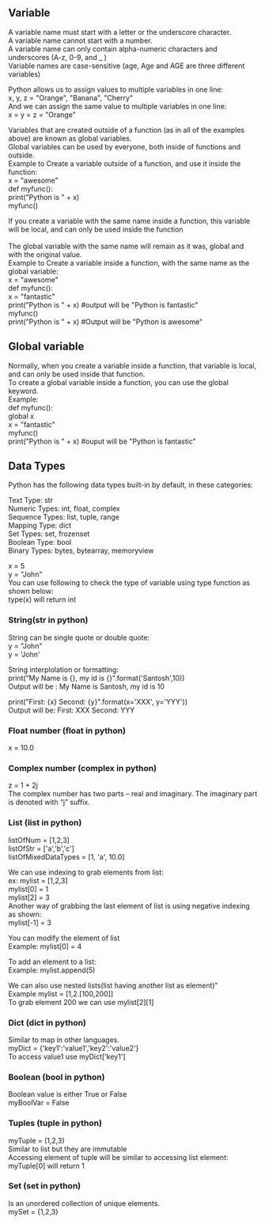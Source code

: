 ## Variable

A variable name must start with a letter or the underscore character. <br/>
A variable name cannot start with a number. <br/>
A variable name can only contain alpha-numeric characters and underscores (A-z, 0-9, and _ ) <br/>
Variable names are case-sensitive (age, Age and AGE are three different variables) <br/>

Python allows us to assign values to multiple variables in one line: <br/>
x, y, z = "Orange", "Banana", "Cherry" <br/>
And we can assign the same value to multiple variables in one line: <br/>
x = y = z = "Orange" <br/>

Variables that are created outside of a function (as in all of the examples above) are known as global variables. <br/>
Global variables can be used by everyone, both inside of functions and outside. <br/>
Example to Create a variable outside of a function, and use it inside the function: <br/>
x = "awesome" <br/>
def myfunc(): <br/>
  print("Python is " + x) <br/>
myfunc() <br/>

If you create a variable with the same name inside a function, this variable will be local, and can only be used inside the function<br/>  
The global variable with the same name will remain as it was, global and with the original value. <br/>
Example to Create a variable inside a function, with the same name as the global variable: <br/>
x = "awesome" <br/>
def myfunc(): <br/>
  x = "fantastic" <br/>
  print("Python is " + x) #output will be "Python is fantastic" <br/>
myfunc() <br/>
print("Python is " + x) #Output will be "Python is awesome" <br/>

## Global variable
Normally, when you create a variable inside a function, that variable is local, and can only be used inside that function. <br/>
To create a global variable inside a function, you can use the global keyword. <br/>
Example: <br/>
def myfunc(): <br/>
  global x <br/>
  x = "fantastic" <br/>
myfunc() <br/>
print("Python is " + x) #ouput will be "Python is fantastic" <br/>

## Data Types

Python has the following data types built-in by default, in these categories: <br/>

Text Type:	str <br/>
Numeric Types:	int, float, complex <br/>
Sequence Types:	list, tuple, range <br/>
Mapping Type:	dict <br/>
Set Types:	set, frozenset <br/>
Boolean Type:	bool <br/>
Binary Types:	bytes, bytearray, memoryview <br/>

x = 5 <br/> 
y = "John" <br/>
You can use following to check the type of variable using type function as shown below: <br/>
type(x) will return int <br/>

### String(str in python)

String can be single quote or double quote: <br/>
y = "John" <br/>
y = 'John' <br/>

String interplolation or formatting: <br/> 
print("My Name is {}, my id is {}".format('Santosh',10)) <br/>
Output will be : My Name is Santosh, my id is 10 <br/>

print("First: {x} Second: {y}".format(x='XXX',  y='YYY')) <br/>
Output will be: First: XXX Second: YYY <br/>

### Float number (float in python)

x = 10.0 <br/>

### Complex number (complex in python)

z = 1 + 2j <br/>
The complex number has two parts – real and imaginary. The imaginary part is denoted with “j” suffix. <br/>

### List (list in python)

listOfNum = [1,2,3] <br/>
listOfStr = ['a','b','c'] <br/>
listOfMixedDataTypes = [1, 'a', 10.0] <br/>

We can use indexing to grab elements from list: <br/>
ex: mylist = [1,2,3] <br/>
mylist[0] = 1 <br/>
mylist[2] = 3 <br/>
Another way of grabbing the last element of list is using negative indexing as shown: <br/>
mylist[-1] = 3 <br/>
 
You can modify the element of list <br/>
Example: mylist[0] = 4 <br/>

To add an element to a list: <br/>
Example: mylist.append(5) <br/>

We can also use nested lists(list having another list as element)" <br/>
Example mylist = [1,2.[100,200]] <br/>
To grab element 200 we can use mylist[2][1] <br/>

### Dict (dict in python)

Similar to map in other languages. <br/>
myDict = {'key1':'value1','key2':'value2'} <br/>
To access value1 use myDict['key1'] <br/>

### Boolean (bool in python)

Boolean value is either True or False <br/>
myBoolVar = False <br/>

### Tuples (tuple in python)

myTuple = (1,2,3) <br/>
Similar to list but they are immutable <br/>
Accessing element of tuple will be similar to accessing list element: <br/>
myTuple[0] will return 1 <br/>

### Set (set in python)

Is an unordered collection of unique elements. <br/>
mySet = {1,2,3} <br/>











